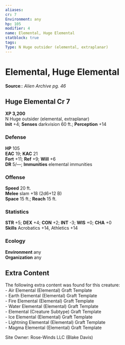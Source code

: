 ```yaml
---
aliases: 
cr: 7
Environment: any
hp: 105
modifier: 4
name: Elemental, Huge Elemental
statblock: true
tags: 
Type: N Huge outsider (elemental, extraplanar)  
---
```


# Elemental, Huge Elemental

**Source**:: _Alien Archive pg. 46_

## Huge Elemental Cr 7

**XP 3,200**  
N Huge outsider (elemental, extraplanar)  
**Init** +4; **Senses** darkvision 60 ft.; **Perception** +14  

### Defense

**HP** 105  
**EAC** 19; **KAC** 21  
**Fort** +11; **Ref** +9; **Will** +6  
**DR** 5/—; **Immunities** elemental immunities  

### Offense

**Speed** 20 ft.  
**Melee** slam +18 (2d6+12 B)  
**Space** 15 ft.; **Reach** 15 ft.

### Statistics

**STR** +5; **DEX** +4; **CON** +2; **INT** -3; **WIS** +0; **CHA** +0  
**Skills** Acrobatics +14, Athletics +14

### Ecology

**Environment** any  
**Organization** any

## Extra Content

The following extra content was found for this creature:  
\- Air Elemental (Elemental) Graft Template  
\- Earth Elemental (Elemental) Graft Template  
\- Fire Elemental (Elemental) Graft Template  
\- Water Elemental (Elemental) Graft Template  
\- Elemental (Creature Subtype) Graft Template  
\- Ice Elemental (Elemental) Graft Template  
\- Lightning Elemental (Elemental) Graft Template  
\- Magma Elemental (Elemental) Graft Template  

Site Owner: Rose-Winds LLC (Blake Davis)
